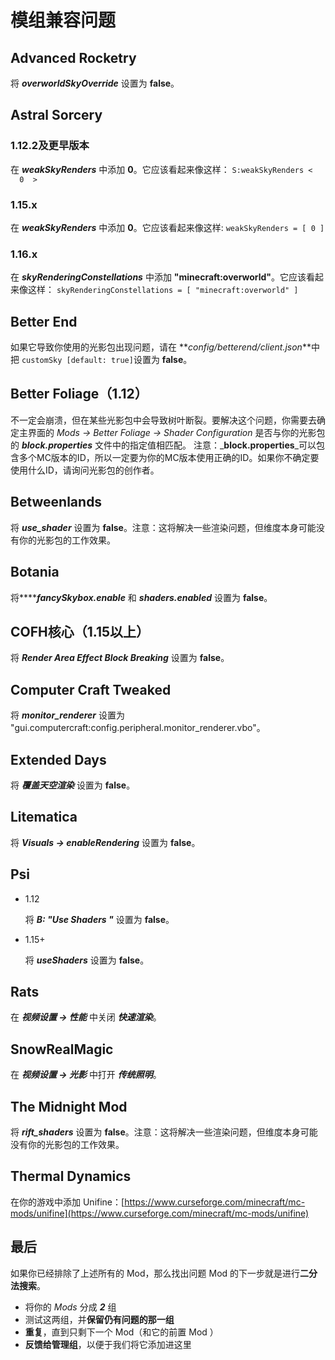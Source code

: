 # 模组兼容问题

## Advanced Rocketry

将 _**overworldSkyOverride**_ 设置为 **false**。

## Astral Sorcery

### 1.12.2及更早版本

在 _**weakSkyRenders**_ 中添加 **0**。它应该看起来像这样：
`S:weakSkyRenders <
    0
 >`

### 1.15.x

在 _**weakSkyRenders**_ 中添加 **0**。它应该看起来像这样:
`weakSkyRenders = [ 0 ]`

### 1.16.x

在 _**skyRenderingConstellations**_ 中添加 **"minecraft:overworld"**。它应该看起来像这样：
`skyRenderingConstellations = [ "minecraft:overworld" ]`

## Better End

如果它导致你使用的光影包出现问题，请在 **_config/betterend/client.json_**中把 `customSky [default: true]`设置为 **false**。

## Better Foliage（1.12）

不一定会崩溃，但在某些光影包中会导致树叶断裂。要解决这个问题，你需要去确定主界面的 _Mods -> Better Foliage -> Shader Configuration_ 是否与你的光影包的 _**block.properties**_ 文件中的指定值相匹配。
注意：_**block.properties**_可以包含多个MC版本的ID，所以一定要为你的MC版本使用正确的ID。如果你不确定要使用什么ID，请询问光影包的创作者。

## Betweenlands

将 _**use_shader**_ 设置为 **false**。注意：这将解决一些渲染问题，但维度本身可能没有你的光影包的工作效果。

## Botania

将****_**fancySkybox.enable**_ 和 _**shaders.enabled**_ 设置为 **false**。

## COFH核心（1.15以上）

将 _**Render Area Effect Block Breaking**_ 设置为 **false**。

## Computer Craft Tweaked

将 _**monitor_renderer**_ 设置为 "gui.computercraft:config.peripheral.monitor_renderer.vbo"。

## Extended Days

将 **_覆盖天空渲染_** 设置为 **false**。

## Litematica

将 _**Visuals -> enableRendering**_ 设置为 **false**。

## Psi

- 1.12

   将 **_B: "Use Shaders "_** 设置为 **false**。
- 1.15+

   将 **_useShaders_** 设置为 **false**。

## Rats

在 _**视频设置 -> 性能**_ 中关闭 _**快速渲染**_。

## SnowRealMagic

在 _**视频设置 -> 光影**_ 中打开 _**传统照明**_。

## The Midnight Mod

将 **_rift_shaders_** 设置为 **false**。注意：这将解决一些渲染问题，但维度本身可能没有你的光影包的工作效果。

## Thermal Dynamics

在你的游戏中添加 Unifine：[https://www.curseforge.com/minecraft/mc-mods/unifine](https://www.curseforge.com/minecraft/mc-mods/unifine)

## 最后

如果你已经排除了上述所有的 Mod，那么找出问题 Mod 的下一步就是进行**二分法搜索**。

- 将你的 _Mods_ 分成 _**2**_ 组
- 测试这两组，并**保留仍有问题的那一组**
- **重复**，直到只剩下一个 Mod（和它的前置 Mod ）
- **反馈给管理组**，以便于我们将它添加进这里
